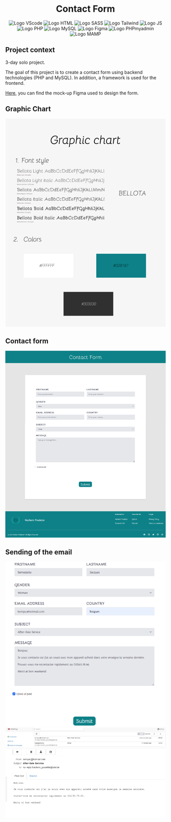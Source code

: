 <h1 align="center">Contact Form</h1>

<p align="center">
    <img src="https://img.shields.io/badge/Visual_Studio_Code-0078D4?style=for-the-badge&logo=visual%20studio%20code&logoColor=white" alt="Logo VScode">
    <img src="https://img.shields.io/badge/HTML5-E34F26?style=for-the-badge&logo=html5&logoColor=white" alt="Logo HTML">
    <img src="https://img.shields.io/badge/Sass-CC6699?style=for-the-badge&logo=sass&logoColor=white" alt="Logo SASS">
    <img src="https://img.shields.io/badge/Tailwind_CSS-38B2AC?style=for-the-badge&logo=tailwind-css&logoColor=white" alt="Logo Tailwind">
    <img src="https://img.shields.io/badge/JavaScript-F7DF1E?style=for-the-badge&logo=javascript&logoColor=black" alt="Logo JS">
    <img src="https://img.shields.io/badge/PHP-777BB4?style=for-the-badge&logo=php&logoColor=white" alt="Logo PHP">
    <img src="https://img.shields.io/badge/MySQL-00000F?style=for-the-badge&logo=mysql&logoColor=white" alt="Logo MySQL">
    <img src="https://img.shields.io/badge/Figma-F24E1E?style=for-the-badge&logo=figma&logoColor=white" alt="Logo Figma">
    <img src="https://img.shields.io/badge/PHPMyAdmnin-90E59A.svg?style=for-the-badge&logo=phpmyadmin&logoColor=black" alt="Logo PHPmyadmin">
    <img src="https://img.shields.io/badge/MAMP-75AADB?style=for-the-badge&logo=MAMP&logoColor=white" alt="Logo MAMP">
    
</p>

<h2>Project context</h2>

3-day solo project.

The goal of this project is to create a contact form using backend technologies (PHP and MySQL). In addition, a framework is used for the frontend. 

[Here](https://www.figma.com/file/LXVmld75daQsyT3aBOrdGa/Hacker-Poulette?node-id=0%3A1), you can find the mock-up Figma used to design the form.

<h2>Graphic Chart</h2>

![](assets/img/Graphic_chart.png)

<h2>Contact form</h2>

![](assets/img/Site.png)

<h2>Sending of the email</h2>

![](assets/img/mail1.png)
![](assets/img/mail2.png)
![](assets/img/mail3.png)

